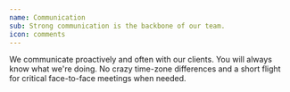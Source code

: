```yaml
---
name: Communication
sub: Strong communication is the backbone of our team.
icon: comments
---
```

We communicate proactively and often with our clients. You will always know what we're doing. No crazy time-zone differences and a short flight for critical face-to-face meetings when needed. 
